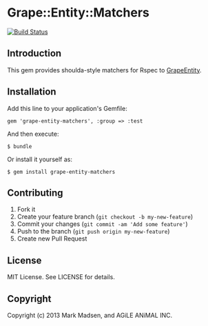# Grape::Entity::Matchers

[![Build Status](https://travis-ci.org/agileanimal/grape-entity-matchers.png?branch=master)](https://travis-ci.org/agileanimal/grape-entity-matchers)

## Introduction

This gem provides shoulda-style matchers for Rspec to [GrapeEntity](https://github.com/agileanimal/grape-entity).

## Installation

Add this line to your application's Gemfile:

    gem 'grape-entity-matchers', :group => :test

And then execute:

    $ bundle

Or install it yourself as:

    $ gem install grape-entity-matchers

## Contributing

1. Fork it
2. Create your feature branch (`git checkout -b my-new-feature`)
3. Commit your changes (`git commit -am 'Add some feature'`)
4. Push to the branch (`git push origin my-new-feature`)
5. Create new Pull Request

## License

MIT License. See LICENSE for details.

## Copyright

Copyright (c) 2013 Mark Madsen, and AGiLE ANiMAL INC.
